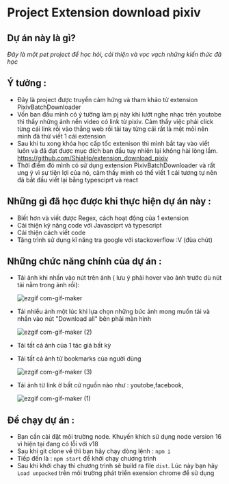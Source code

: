 # Project Extension download pixiv

## Dự án này là gì?

_Đây là một pet project để học hỏi, cải thiện và vọc vạch những kiến thức đã học_

## Ý tưởng :

- Đây là project được truyền cảm hứng và tham khảo từ extension PixivBatchDownloader
- Vốn ban đầu mình có ý tưởng làm pj này khi lướt nghe nhạc trên youtobe thì thấy những ảnh nền video có link
  từ pixiv. Cảm thấy việc phải click từng cái link rồi vào thẳng web rồi tải tay từng cái rất là mệt mỏi nên mình đã thử viết 1 cái extension
- Sau khi tu xong khóa học cấp tốc extenison thì mình bắt tay vào viết luôn và đã đạt được mục đích ban đầu tuy nhiên lại không hài lòng lắm. https://github.com/ShiaHp/extension_download_pixiv
- Thời điểm đó mình có sử dụng extension PixivBatchDownloader và rất ưng ý vì sự tiện lợi của nó, cảm thấy mình có thể viết 1 cái tương tự nên đã bắt đầu viết lại bằng typesciprt và react

## Những gì đã học được khi thực hiện dự án này :

- Biết hơn và viết được Regex, cách hoạt động của 1 extension
- Cải thiện kỹ năng code với Javasciprt và typescript
- Cải thiện cách viết code
- Tăng trình sử dụng kĩ năng tra google với stackoverflow :V (đùa chút)

## Những chức năng chính của dự án :

- Tải ảnh khi nhấn vào nút trên ảnh ( lưu ý phải hover vào ảnh trước dù nút tải nằm trong ảnh rồi):
  
  ![ezgif com-gif-maker](https://user-images.githubusercontent.com/88889182/188258459-801c4ff6-dd80-4d95-82a2-e8ed24b2e5ef.gif)

- Tải nhiều ảnh một lúc khi lựa chọn những bức ảnh mong muốn tải và nhấn vào nút "Download all" bên phải màn hình

    ![ezgif com-gif-maker (2)](https://user-images.githubusercontent.com/88889182/188258468-e324c2d6-66ec-435b-8378-5b8a98522a6d.gif)

- Tải tất cả ảnh của 1 tác giả bất kỳ
- Tải tất cả ảnh từ bookmarks của người dùng

  ![ezgif com-gif-maker (3)](https://user-images.githubusercontent.com/88889182/188258662-56a1fbe1-8f2a-42cb-af1a-2cefb5ec6ec1.gif)

  
- Tải ảnh từ link ở bất cứ nguồn nào như : youtobe,facebook,
  
  ![ezgif com-gif-maker (1)](https://user-images.githubusercontent.com/88889182/188258474-582f23db-8537-41ec-9564-5f29c079133f.gif)

## Để chạy dự án :
 - Bạn cần cài đặt môi trường node. Khuyến khích sử dụng node version 16 vì hiện tại đang có lỗi với v18
 - Sau khi git clone về thì bạn hãy chạy dòng lệnh :  `npm i` 
 - Tiếp đến là : `npm start` để khởi chạy chương trình
 - Sau khi khởi chạy thì chương trình sẽ build ra file `dist`. Lúc này bạn hãy `Load unpacked` trên môi trường phát triển exension chrome để sử dụng
